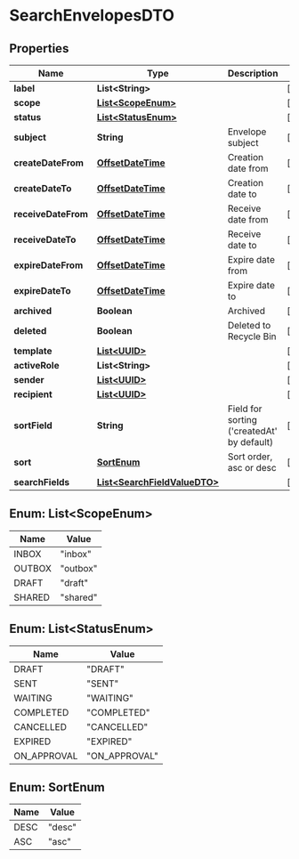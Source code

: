 # SearchEnvelopesDTO

## Properties
Name | Type | Description | Notes
------------ | ------------- | ------------- | -------------
**label** | **List&lt;String&gt;** |  |  [optional]
**scope** | [**List&lt;ScopeEnum&gt;**](#List&lt;ScopeEnum&gt;) |  |  [optional]
**status** | [**List&lt;StatusEnum&gt;**](#List&lt;StatusEnum&gt;) |  |  [optional]
**subject** | **String** | Envelope subject |  [optional]
**createDateFrom** | [**OffsetDateTime**](OffsetDateTime.md) | Creation date from |  [optional]
**createDateTo** | [**OffsetDateTime**](OffsetDateTime.md) | Creation date to |  [optional]
**receiveDateFrom** | [**OffsetDateTime**](OffsetDateTime.md) | Receive date from |  [optional]
**receiveDateTo** | [**OffsetDateTime**](OffsetDateTime.md) | Receive date to |  [optional]
**expireDateFrom** | [**OffsetDateTime**](OffsetDateTime.md) | Expire date from |  [optional]
**expireDateTo** | [**OffsetDateTime**](OffsetDateTime.md) | Expire date to |  [optional]
**archived** | **Boolean** | Archived |  [optional]
**deleted** | **Boolean** | Deleted to Recycle Bin |  [optional]
**template** | [**List&lt;UUID&gt;**](UUID.md) |  |  [optional]
**activeRole** | **List&lt;String&gt;** |  |  [optional]
**sender** | [**List&lt;UUID&gt;**](UUID.md) |  |  [optional]
**recipient** | [**List&lt;UUID&gt;**](UUID.md) |  |  [optional]
**sortField** | **String** | Field for sorting (&#x27;createdAt&#x27; by default) |  [optional]
**sort** | [**SortEnum**](#SortEnum) | Sort order, asc or desc |  [optional]
**searchFields** | [**List&lt;SearchFieldValueDTO&gt;**](SearchFieldValueDTO.md) |  |  [optional]

<a name="List<ScopeEnum>"></a>
## Enum: List&lt;ScopeEnum&gt;
Name | Value
---- | -----
INBOX | &quot;inbox&quot;
OUTBOX | &quot;outbox&quot;
DRAFT | &quot;draft&quot;
SHARED | &quot;shared&quot;

<a name="List<StatusEnum>"></a>
## Enum: List&lt;StatusEnum&gt;
Name | Value
---- | -----
DRAFT | &quot;DRAFT&quot;
SENT | &quot;SENT&quot;
WAITING | &quot;WAITING&quot;
COMPLETED | &quot;COMPLETED&quot;
CANCELLED | &quot;CANCELLED&quot;
EXPIRED | &quot;EXPIRED&quot;
ON_APPROVAL | &quot;ON_APPROVAL&quot;

<a name="SortEnum"></a>
## Enum: SortEnum
Name | Value
---- | -----
DESC | &quot;desc&quot;
ASC | &quot;asc&quot;
